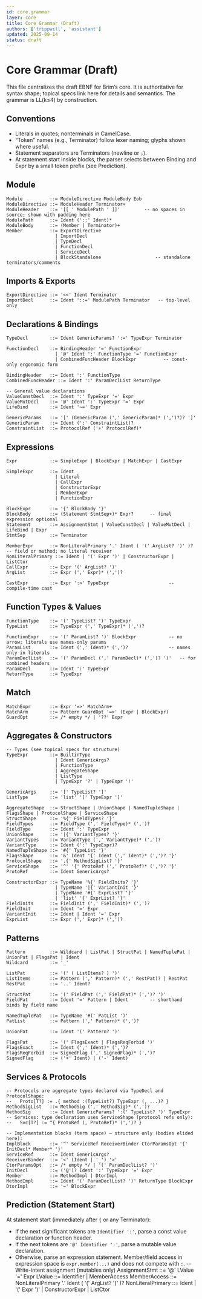 ```yaml
---
id: core.grammar
layer: core
title: Core Grammar (Draft)
authors: ['trippwill', 'assistant']
updated: 2025-09-14
status: draft
---
```


# Core Grammar (Draft)

This file centralizes the draft EBNF for Brim’s core. It is authoritative for syntax shape; topical specs link here for details and semantics. The grammar is LL(k≤4) by construction.

## Conventions
- Literals in quotes; nonterminals in CamelCase.
- “Token” names (e.g., Terminator) follow lexer naming; glyphs shown where useful.
- Statement separators are Terminators (newline or `;`).
- At statement start inside blocks, the parser selects between Binding and Expr by a small token prefix (see Prediction).

## Module
```ebnf
Module          ::= ModuleDirective ModuleBody Eob
ModuleDirective ::= ModuleHeader Terminator+
ModuleHeader    ::= '[[ ' ModulePath ' ]]'         -- no spaces in source; shown with padding here
ModulePath      ::= Ident ('::' Ident)*
ModuleBody      ::= (Member | Terminator)+
Member          ::= ExportDirective
                  | ImportDecl
                  | TypeDecl
                  | FunctionDecl
                  | ServiceDecl
                  | BlockStandalone                    -- standalone terminators/comments
```

## Imports & Exports
```ebnf
ExportDirective ::= '<<' Ident Terminator
ImportDecl      ::= Ident '::=' ModulePath Terminator   -- top-level only
```

## Declarations & Bindings
```ebnf
TypeDecl        ::= Ident GenericParams? ':=' TypeExpr Terminator

FunctionDecl    ::= BindingHeader '=' FunctionExpr
                  | '@' Ident ':' FunctionType '=' FunctionExpr
                  | CombinedFuncHeader BlockExpr          -- const-only ergonomic form

BindingHeader   ::= Ident ':' FunctionType
CombinedFuncHeader ::= Ident ':' ParamDeclList ReturnType

-- General value declarations
ValueConstDecl  ::= Ident ':' TypeExpr '=' Expr
ValueMutDecl    ::= '@' Ident ':' TypeExpr '=' Expr
LifeBind        ::= Ident '~=' Expr

GenericParams   ::= '[' (GenericParam (',' GenericParam)* (',')?)? ']'
GenericParam    ::= Ident (':' ConstraintList)?
ConstraintList  ::= ProtocolRef ('+' ProtocolRef)*
```

## Expressions
```ebnf
Expr            ::= SimpleExpr | BlockExpr | MatchExpr | CastExpr

SimpleExpr      ::= Ident
                  | Literal
                  | CallExpr
                  | ConstructorExpr
                  | MemberExpr
                  | FunctionExpr

BlockExpr       ::= '{' BlockBody '}'
BlockBody       ::= (Statement StmtSep+)* Expr?      -- final expression optional
Statement       ::= AssignmentStmt | ValueConstDecl | ValueMutDecl | LifeBind | Expr
StmtSep         ::= Terminator

MemberExpr      ::= NonLiteralPrimary '.' Ident ( '(' ArgList? ')' )?   -- field or method; no literal receiver
NonLiteralPrimary ::= Ident | '(' Expr ')' | ConstructorExpr | ListCtor
CallExpr        ::= Expr '(' ArgList? ')'
ArgList         ::= Expr (',' Expr)* (',')?

CastExpr        ::= Expr ':>' TypeExpr                      -- compile-time cast
```

## Function Types & Values
```ebnf
FunctionType    ::= '(' TypeList? ')' TypeExpr
TypeList        ::= TypeExpr (',' TypeExpr)* (',')?

FunctionExpr    ::= '(' ParamList? ')' BlockExpr            -- no arrow; literals use names-only params
ParamList       ::= Ident (',' Ident)* (',')?               -- names only in literals
ParamDeclList   ::= '(' ParamDecl (',' ParamDecl)* (',')? ')'   -- for combined headers
ParamDecl       ::= Ident ':' TypeExpr
ReturnType      ::= TypeExpr
```

## Match
```ebnf
MatchExpr       ::= Expr '=>' MatchArm+
MatchArm        ::= Pattern GuardOpt '=>' (Expr | BlockExpr)
GuardOpt        ::= /* empty */ | '??' Expr
```

## Aggregates & Constructors
```ebnf
-- Types (see topical specs for structure)
TypeExpr        ::= BuiltinType
                  | Ident GenericArgs?
                  | FunctionType
                  | AggregateShape
                  | ListType
                  | TypeExpr '?' | TypeExpr '!'

GenericArgs     ::= '[' TypeList? ']'
ListType        ::= 'list' '[' TypeExpr ']'

AggregateShape  ::= StructShape | UnionShape | NamedTupleShape | FlagsShape | ProtocolShape | ServiceShape
StructShape     ::= '%{' FieldTypes? '}'
FieldTypes      ::= FieldType (',' FieldType)* (',')?
FieldType       ::= Ident ':' TypeExpr
UnionShape      ::= '|{' VariantTypes? '}'
VariantTypes    ::= VariantType (',' VariantType)* (',')?
VariantType     ::= Ident (':' TypeExpr)?
NamedTupleShape ::= '#{' TypeList '}'
FlagsShape      ::= '&' Ident '{' Ident (',' Ident)* (',')? '}'
ProtocolShape   ::= '.{' MethodSigList? '}'
ServiceShape    ::= '^' '{' ProtoRef (',' ProtoRef)* (',')? '}'
ProtoRef        ::= Ident GenericArgs?

ConstructorExpr ::= TypeName '%{' FieldInits? '}'
                  | TypeName '|{' VariantInit '}'
                  | TypeName '#{' ExprList? '}'
                  | 'list' '{' ExprList? '}'
FieldInits      ::= FieldInit (',' FieldInit)* (',')?
FieldInit       ::= Ident '=' Expr
VariantInit     ::= Ident | Ident '=' Expr
ExprList        ::= Expr (',' Expr)* (',')?
```

## Patterns
```ebnf
Pattern         ::= Wildcard | ListPat | StructPat | NamedTuplePat | UnionPat | FlagsPat | Ident
Wildcard        ::= '_'

ListPat         ::= '(' ( ListItems? ) ')'
ListItems       ::= Pattern (',' Pattern)* (',' RestPat)? | RestPat
RestPat         ::= '..' Ident?

StructPat       ::= '(' FieldPat (',' FieldPat)* (',')? ')'
FieldPat        ::= Ident '=' Pattern | Ident        -- shorthand binds by field name

NamedTuplePat   ::= TypeName '#(' PatList ')'
PatList         ::= Pattern (',' Pattern)* (',')?

UnionPat        ::= Ident '(' Pattern? ')'

FlagsPat        ::= '(' FlagsExact | FlagsReqForbid ')'
FlagsExact      ::= Ident (',' Ident)* (',')?
FlagsReqForbid  ::= SignedFlag (',' SignedFlag)* (',')?
SignedFlag      ::= ('+' Ident) | ('-' Ident)
```

## Services & Protocols
```ebnf
-- Protocols are aggregate types declared via TypeDecl and ProtocolShape:
--   Proto[T?] := .{ method :(TypeList?) TypeExpr (, ...)? }
MethodSigList   ::= MethodSig (',' MethodSig)* (',')?
MethodSig       ::= Ident GenericParams? ':(' TypeList? ')' TypeExpr
-- Services: type declaration uses ServiceShape (protocol refs only):
--   Svc[T?] := ^{ ProtoRef (, ProtoRef)* (',')? }

-- Implementation blocks (term space) — structure only (bodies elided here):
ImplBlock       ::= '^' ServiceRef ReceiverBinder CtorParamsOpt '{' InitDecl* Member* '}'
ServiceRef      ::= Ident GenericArgs?
ReceiverBinder  ::= '<' (Ident | '_') '>'
CtorParamsOpt   ::= /* empty */ | '(' ParamDeclList? ')'
InitDecl        ::= ('@')? Ident ':' TypeExpr '=' Expr
Member          ::= MethodImpl | DtorImpl
MethodImpl      ::= Ident '(' ParamDeclList? ')' ReturnType BlockExpr
DtorImpl        ::= '~' BlockExpr
```

## Prediction (Statement Start)
At statement start (immediately after `{` or any Terminator):
- If the next significant tokens are `Identifier ':'`, parse a const value declaration or function header.
- If the next tokens are `'@' Identifier ':'`, parse a mutable value declaration.
- Otherwise, parse an expression statement. Member/field access in expression space is `expr.member(...)` and does not compete with `:`.
-- Write-intent assignment (mutables only)
AssignmentStmt  ::= '@' LValue '=' Expr
LValue          ::= Identifier | MemberAccess
MemberAccess    ::= NonLiteralPrimary '.' Ident ( '(' ArgList? ')' )?
NonLiteralPrimary ::= Ident | '(' Expr ')' | ConstructorExpr | ListCtor
